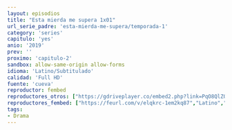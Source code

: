 ```yaml
---
layout: episodios
title: "Esta mierda me supera 1x01"
url_serie_padre: 'esta-mierda-me-supera/temporada-1'
category: 'series'
capitulo: 'yes'
anio: '2019'
prev: ''
proximo: 'capitulo-2'
sandbox: allow-same-origin allow-forms
idioma: 'Latino/Subtitulado'
calidad: 'Full HD'
fuente: 'cueva'
reproductor: fembed
reproductores_otros: ["https://gdriveplayer.co/embed2.php?link=PqO8QlZOOX533bSamAHeygMXsZXDSNKBsDz0ZAXmzZnoPGxc%252BvcoQqctoSOkMPPRCKTMu9bJuB809z9u2SgDxJjfgPBT4Zzg9P2GsRXkmRs7UZnmzYAmbxx%252BMx%252BpQvchBIOBnkjU2AsEm7n%252B5oi6q0hRCS%252BtAKH64OA6%252FKxWjw6ey6SYQXw%252F%252FuURN403igzW4yMdBUSFCEwDi4xlaEoK8c","Latino","https://gdriveplayer.co/embed2.php?link=fogMPhbJtY7qsFv8gEKH3AOqCAr64zcHSAWAwQ47wS0rBq1rwfV4Ba8OcoSsfMeXhup9zH2DhWbvpsWX%252BSekw3YURAsRjTuKkb32YWmtOZbZkZsCCQncqzhfLSJTQkpMF6gMWNWz2MLMcbdo9z%252FBJ3%252FK49P5D%252FDMrwaDcnoZkqfghxzeBvgP0%252Fuu1Bm9bGNEXvYhKAk6NHj%252Bcl%252BYXNocBZ","Subtitulado"]
reproductores_fembed: ["https://feurl.com/v/elqkrc-1em2kq87","Latino","https://feurl.com/v/33zgdimjl1qrypk","Subtitulado"]
tags:
- Drama
---
```













